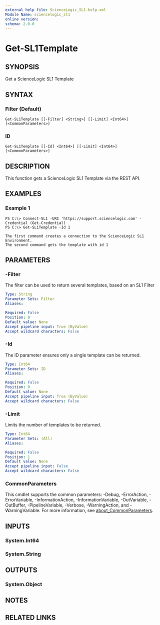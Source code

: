 ```yaml
---
external help file: ScienceLogic_SL1-help.xml
Module Name: sciencelogic_sl1
online version:
schema: 2.0.0
---
```


# Get-SL1Template

## SYNOPSIS
Get a ScienceLogic SL1 Template

## SYNTAX

### Filter (Default)
```
Get-SL1Template [[-Filter] <String>] [[-Limit] <Int64>] [<CommonParameters>]
```

### ID
```
Get-SL1Template [[-Id] <Int64>] [[-Limit] <Int64>] [<CommonParameters>]
```

## DESCRIPTION
This function gets a ScienceLogic SL1 Template via the REST API.

## EXAMPLES

### Example 1
```
PS C:\> Connect-SL1 -URI 'https://support.sciencelogic.com' -Credential (Get-Credential)
PS C:\> Get-SL1Template -Id 1

The first command creates a connection to the ScienceLogic SL1 Environment.
The second command gets the template with id 1
```

## PARAMETERS

### -Filter
The filter can be used to return several templates, based on an SL1 Filter

```yaml
Type: String
Parameter Sets: Filter
Aliases:

Required: False
Position: 0
Default value: None
Accept pipeline input: True (ByValue)
Accept wildcard characters: False
```

### -Id
The ID parameter ensures only a single template can be returned.

```yaml
Type: Int64
Parameter Sets: ID
Aliases:

Required: False
Position: 0
Default value: None
Accept pipeline input: True (ByValue)
Accept wildcard characters: False
```

### -Limit
Limits the number of templates to be returned.

```yaml
Type: Int64
Parameter Sets: (All)
Aliases:

Required: False
Position: 1
Default value: None
Accept pipeline input: False
Accept wildcard characters: False
```

### CommonParameters
This cmdlet supports the common parameters: -Debug, -ErrorAction, -ErrorVariable, -InformationAction, -InformationVariable, -OutVariable, -OutBuffer, -PipelineVariable, -Verbose, -WarningAction, and -WarningVariable. For more information, see [about_CommonParameters](http://go.microsoft.com/fwlink/?LinkID=113216).

## INPUTS

### System.Int64
### System.String
## OUTPUTS

### System.Object
## NOTES

## RELATED LINKS
